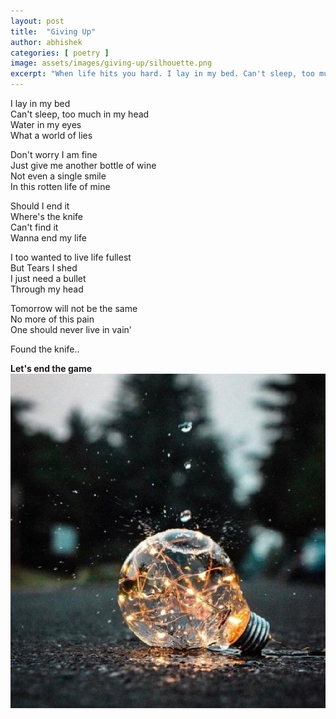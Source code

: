 ```yaml
---
layout: post
title:  "Giving Up"
author: abhishek
categories: [ poetry ]
image: assets/images/giving-up/silhouette.png
excerpt: "When life hits you hard. I lay in my bed. Can't sleep, too much in my head. Water in my eyes. What a world of lies. Don't worry I am fine. Just give me another bottle of wine."
---
```


I lay in my bed  
Can't sleep, too much in my head  
Water in my eyes   
What a world of lies  

Don't worry I am fine   
Just give me another bottle of wine   
Not even a single smile   
In this rotten life of mine  

Should I end it  
Where's the knife   
Can't find it  
Wanna end my life  

I too wanted to live life fullest   
But Tears I shed  
I just need a bullet  
Through my head  

Tomorrow will not be the same   
No more of this pain  
One should never live in vain'   

Found the knife..

**Let's end the game**  
![image](/assets/images/giving-up/bulb.jpg "Giving Up")
